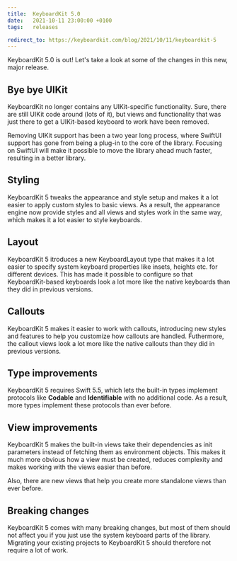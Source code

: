 ```yaml
---
title:  KeyboardKit 5.0
date:   2021-10-11 23:00:00 +0100
tags:   releases

redirect_to: https://keyboardkit.com/blog/2021/10/11/keyboardkit-5
---
```


KeyboardKit 5.0 is out! Let's take a look at some of the changes in this new, major release.


## Bye bye UIKit

KeyboardKit no longer contains any UIKit-specific functionality. Sure, there are still UIKit code around (lots of it), but views and functionality that was just there to get a UIKit-based keyboard to work have been removed.

Removing UIKit support has been a two year long process, where SwiftUI support has gone from being a plug-in to the core of the library. Focusing on SwiftUI will make it possible to move the library ahead much faster, resulting in a better library.


## Styling

KeyboardKit 5 tweaks the appearance and style setup and makes it a lot easier to apply custom styles to basic views. As a result, the appearance engine now provide styles and all views and styles work in the same way, which makes it a lot easier to style keyboards.


## Layout

KeyboardKit 5 itroduces a new KeyboardLayout type that makes it a lot easier to specify system keyboard properties like insets, heights etc. for different devices. This has made it possible to configure so that KeyboardKit-based keyboards look a lot more like the native keyboards than they did in previous versions.


## Callouts

KeyboardKit 5 makes it easier to work with callouts, introducing new styles and features to help you customize how callouts are handled. Futhermore, the callout views look a lot more like the native callouts than they did in previous versions.


## Type improvements

KeyboardKit 5 requires Swift 5.5, which lets the built-in types implement protocols like **Codable** and **Identifiable**  with no additional code. As a result, more types implement these protocols than ever before.


## View improvements

KeyboardKit 5 makes the built-in views take their dependencies as init parameters instead of fetching them as environment objects. This makes it much more obvious how a view must be created, reduces complexity and makes working with the views easier than before.

Also, there are new views that help you create more standalone views than ever before.


## Breaking changes

KeyboardKit 5 comes with many breaking changes, but most of them should not affect you if you just use the system keyboard parts of the library. Migrating your existing projects to KeyboardKit 5 should therefore not require a lot of work.